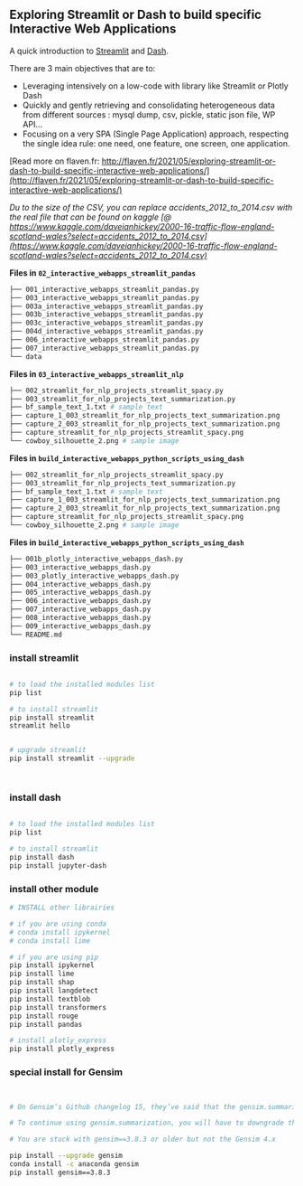 ## Exploring Streamlit or Dash to build specific Interactive Web Applications




A quick introduction to [Streamlit](https://streamlit.io/) and [Dash](https://dash.plotly.com/). 

There are 3 main objectives that are to:
- Leveraging intensively on a low-code with library like Streamlit or Plotly Dash
- Quickly and gently retrieving and consolidating heterogeneous data from different sources : mysql dump, csv, pickle, static json file, WP API…
- Focusing on a very SPA (Single Page Application) approach, respecting the single idea rule: one need, one feature, one screen, one application.

[Read more on flaven.fr: http://flaven.fr/2021/05/exploring-streamlit-or-dash-to-build-specific-interactive-web-applications/](http://flaven.fr/2021/05/exploring-streamlit-or-dash-to-build-specific-interactive-web-applications/)


*Du to the size of the CSV, you can replace accidents_2012_to_2014.csv with the real file that can be found on kaggle [@ https://www.kaggle.com/daveianhickey/2000-16-traffic-flow-england-scotland-wales?select=accidents_2012_to_2014.csv](https://www.kaggle.com/daveianhickey/2000-16-traffic-flow-england-scotland-wales?select=accidents_2012_to_2014.csv)*

**Files in `02_interactive_webapps_streamlit_pandas`**

```bash
├── 001_interactive_webapps_streamlit_pandas.py
├── 003_interactive_webapps_streamlit_pandas.py 
├── 003a_interactive_webapps_streamlit_pandas.py 
├── 003b_interactive_webapps_streamlit_pandas.py 
├── 003c_interactive_webapps_streamlit_pandas.py 
├── 004d_interactive_webapps_streamlit_pandas.py 
├── 006_interactive_webapps_streamlit_pandas.py
├── 007_interactive_webapps_streamlit_pandas.py
└── data
```

**Files in `03_interactive_webapps_streamlit_nlp`**

```bash
├── 002_streamlit_for_nlp_projects_streamlit_spacy.py
├── 003_streamlit_for_nlp_projects_text_summarization.py 
├── bf_sample_text_1.txt # sample text
├── capture_1_003_streamlit_for_nlp_projects_text_summarization.png
├── capture_2_003_streamlit_for_nlp_projects_text_summarization.png
├── capture_streamlit_for_nlp_projects_streamlit_spacy.png 
└── cowboy_silhouette_2.png # sample image
```


**Files in `build_interactive_webapps_python_scripts_using_dash`**

```bash
├── 002_streamlit_for_nlp_projects_streamlit_spacy.py
├── 003_streamlit_for_nlp_projects_text_summarization.py 
├── bf_sample_text_1.txt # sample text
├── capture_1_003_streamlit_for_nlp_projects_text_summarization.png
├── capture_2_003_streamlit_for_nlp_projects_text_summarization.png
├── capture_streamlit_for_nlp_projects_streamlit_spacy.png 
└── cowboy_silhouette_2.png # sample image
```


**Files in `build_interactive_webapps_python_scripts_using_dash`**

```bash
├── 001b_plotly_interactive_webapps_dash.py
├── 003_interactive_webapps_dash.py 
├── 003_plotly_interactive_webapps_dash.py
├── 004_interactive_webapps_dash.py
├── 005_interactive_webapps_dash.py
├── 006_interactive_webapps_dash.py 
├── 007_interactive_webapps_dash.py 
├── 008_interactive_webapps_dash.py 
├── 009_interactive_webapps_dash.py
└── README.md
```

### install streamlit
```bash

# to load the installed modules list 
pip list

# to install streamlit
pip install streamlit
streamlit hello


# upgrade streamlit
pip install streamlit --upgrade




```

### install dash
```bash

# to load the installed modules list
pip list

# to install streamlit
pip install dash
pip install jupyter-dash

```


### install other module
```bash
# INSTALL other librairies

# if you are using conda
# conda install ipykernel
# conda install lime

# if you are using pip
pip install ipykernel
pip install lime
pip install shap
pip install langdetect
pip install textblob
pip install transformers
pip install rouge
pip install pandas

# install plotly_express
pip install plotly_express

```
### special install for Gensim

```bash


# On Gensim’s Github changelog 15, they’ve said that the gensim.summarization module has been removed in versions Gensim 4.x because it was an unmaintained third-party module.

# To continue using gensim.summarization, you will have to downgrade the version of Gensim in requirements.txt. Try replacing it with gensim==3.8.3 or older.

# You are stuck with gensim==3.8.3 or older but not the Gensim 4.x

pip install --upgrade gensim
conda install -c anaconda gensim
pip install gensim==3.8.3

```